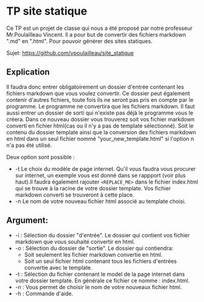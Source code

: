# TP site statique
Ce TP est un projet de classe qui nous a été proposé par notre professeur Mr.Poulailleau Vincent. Il a pour but de convertir des fichiers markdown ".md" en ".html". Pour pouvoir générer des sites statiques.

Sujet: https://github.com/vpoulailleau/site_statique

## Explication

Il faudra donc entrer obligatoirement un dossier d'entrée contenant les fichiers markdown que vous voulez convertir. Ce dossier peut également contenir d'autres fichiers, toute fois ils ne seront pas pris en compte par le programme. Le programme ne convertira que les fichiers markdown.
Il faut aussi entrer un dossier de sorti qui n'existe pas déjà le programme vous le créera. Dans ce nouveau dossier vous trouverez soit vos fichier markdown converti en fichier html(cas ou il n'y a pas de template sélectionné). Soit le contenu du dossier template ainsi que la conversion des fichiers markdown en html dans un seul fichier nommé "your_new_template.html" si l'option n n'a pas été utilisé.
 
Deux option sont possible :

 * -t Le choix du modèle de page internet. Qu'il vous faudra vous procurer sur internet, un exemple vous est donné dans se rappport (voir plus haut).Il faudra également rajouter `<REPLACE_ME>` dans le fichier index.html qui se trouve à la racine de votre dossier template. Vos fichier markdown converti se trouveront à cette place. 
 * -n Le nom de votre nouveau fichier html associé au template choisi.

## Argument:
 * -i : Sélection du dossier "d'entrée". Le dossier qui contient vos fichier markdown que vous souhaité convertir en html.
 * -o : Sélection du dossier de "sortie". Le dossier qui contiendra: 
    * Soit seulement les fichier markdown convertie en html.
    * Soit un seul fichier html contenant tous les fichiers d'entrées convertie avec le template. 
 * -t : Sélection du fichier contenant le model de la page internet dans votre dossier template. En générale ce fichier ce nomme : index.html.
 * -n : Vous permet de choisir le nom de votre nouveaux fichier html.
 * -h : Commande d'aide.